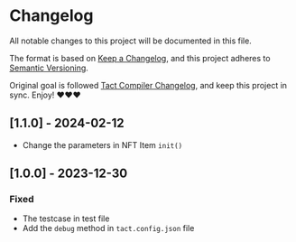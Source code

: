 # Changelog

All notable changes to this project will be documented in this file.

The format is based on [Keep a Changelog](https://keepachangelog.com/en/1.0.0/),
and this project adheres to [Semantic Versioning](https://semver.org/spec/v2.0.0.html).

Original goal is followed [Tact Compiler Changelog](https://github.com/tact-lang/tact/tree/main), and keep this project in sync. Enjoy! ❤️❤️❤️

## [1.1.0] - 2024-02-12

-   Change the parameters in NFT Item `init()`

## [1.0.0] - 2023-12-30

### Fixed

-   The testcase in test file
-   Add the `debug` method in `tact.config.json` file
